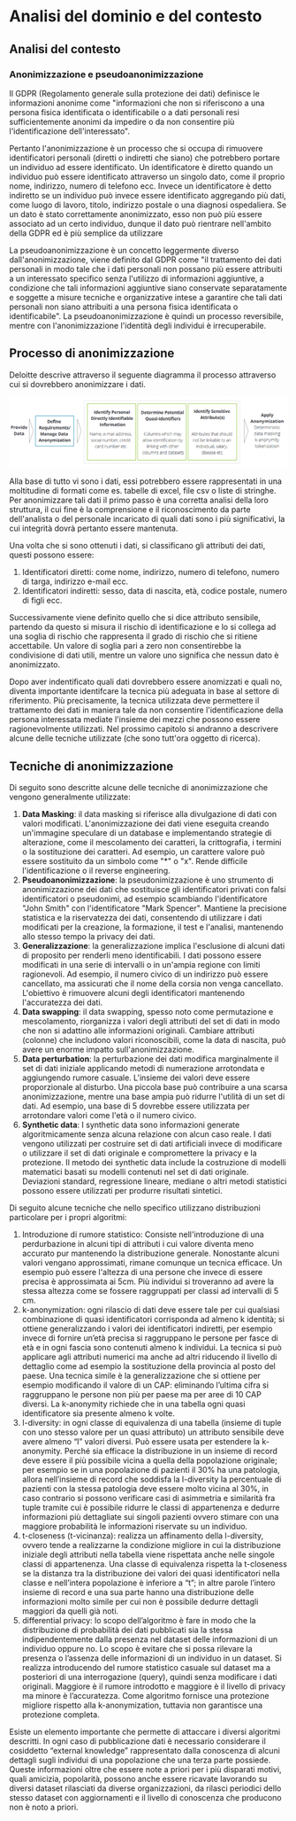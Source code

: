 # Analisi del dominio e del contesto

## Analisi del contesto

### Anonimizzazione e pseudoanonimizzazione
Il GDPR (Regolamento generale sulla protezione dei dati) definisce le informazioni anonime come "informazioni che non si riferiscono a una persona fisica identificata o identificabile o a dati personali resi sufficientemente anonimi da impedire o da non consentire più l'identificazione dell'interessato".

Pertanto l'anonimizzazione è un processo che si occupa di rimuovere identificatori personali (diretti o indiretti che siano) che potrebbero portare un individuo ad essere identificato. 
Un identificatore è diretto quando un individuo può essere identificato attraverso un singolo dato, come il proprio nome, indirizzo, numero di telefono ecc.
Invece un identificatore è detto indiretto se un individuo può invece essere identificato aggregando più dati, come luogo di lavoro, titolo, indirizzo postale o una diagnosi ospedaliera.
Se un dato è stato correttamente anonimizzato, esso non può più essere associato ad un certo individuo, dunque il dato può rientrare nell'ambito della GDPR ed è più semplice da utilizzare

La pseudoanonimizzazione è un concetto leggermente diverso dall'anonimizzazione, viene definito dal GDPR come "il trattamento dei dati personali in modo tale che i dati personali non possano più essere attribuiti a un interessato specifico senza l'utilizzo di informazioni aggiuntive, a condizione che tali informazioni aggiuntive siano conservate separatamente e soggette a misure tecniche e organizzative intese a garantire che tali dati personali non siano attribuiti a una persona fisica identificata o identificabile". La pseudoanonimizzazione è quindi un processo reversibile, mentre con l'anonimizzazione l'identità degli individui è irrecuperabile.

## Processo di anonimizzazione
Deloitte descrive attraverso il seguente diagramma il processo attraverso cui si dovrebbero anonimizzare i dati.
<p align="center">
  <img src="res/anonimization.png"
     alt="Rappresentazione di Deloitte del processo di anonimizzazione dei dati" />
</p>

Alla base di tutto vi sono i dati, essi potrebbero essere rappresentati in una moltitudine di formati come es. tabelle di excel, file csv o liste di stringhe. Per anonimizzare tali dati il primo passo è una corretta analisi della loro struttura, il cui fine è la comprensione e il riconoscimento da parte dell'analista o del personale incaricato di quali dati sono i più significativi, la cui integrità dovrà pertanto essere mantenuta. 

Una volta che si sono ottenuti i dati, si classificano gli attributi dei dati, questi possono essere:
1. Identificatori diretti: come nome, indirizzo, numero di telefono, numero di targa, indirizzo e-mail ecc.
2. Identificatori indiretti: sesso, data di nascita, età, codice postale, numero di figli ecc.

Successivamente viene definito quello che si dice attributo sensibile, partendo da questo si misura il rischio di identificazione e lo si collega ad una soglia di rischio che rappresenta il grado di rischio che si ritiene accettabile.
Un valore di soglia pari a zero non consentirebbe la condivisione di dati utili, mentre un valore uno significa che nessun dato è anonimizzato.

Dopo aver indentificato quali dati dovrebbero essere anomizzati e quali no, diventa importante identifcare la tecnica più adeguata in base al settore di riferimento. Più precisamente, la tecnica utilizzata deve permettere il trattamento dei dati in maniera tale da non consentire l'identificazione della persona interessata mediate l'insieme dei mezzi che possono essere ragionevolmente utilizzati.
Nel prossimo capitolo si andranno a descrivere alcune delle tecniche utilizzate (che sono tutt'ora oggetto di ricerca).

## Tecniche di anonimizzazione
Di seguito sono descritte alcune delle tecniche di anonimizzazione che vengono generalmente utilizzate:

1. **Data Masking**: il data masking si riferisce alla divulgazione di dati con valori modificati. L'anonimizzazione dei dati viene eseguita creando un'immagine speculare di un database e implementando strategie di alterazione, come il mescolamento dei caratteri, la crittografia, i termini o la sostituzione dei caratteri. Ad esempio, un carattere valore può essere sostituito da un simbolo come "\*" o "x". Rende difficile l'identificazione o il reverse engineering.
2. **Pseudoanonimizzazione**: la pseudonimizzazione è uno strumento di anonimizzazione dei dati che sostituisce gli identificatori privati con falsi identificatori o pseudonimi, ad esempio scambiando l'identificatore "John Smith" con l'identificatore "Mark Spencer". Mantiene la precisione statistica e la riservatezza dei dati, consentendo di utilizzare i dati modificati per la creazione, la formazione, il test e l'analisi, mantenendo allo stesso tempo la privacy dei dati.
3. **Generalizzazione**: la generalizzazione implica l'esclusione di alcuni dati di proposito per renderli meno identificabili. I dati possono essere modificati in una serie di intervalli o in un'ampia regione con limiti ragionevoli. Ad esempio, il numero civico di un indirizzo può essere cancellato, ma assicurati che il nome della corsia non venga cancellato. L'obiettivo è rimuovere alcuni degli identificatori mantenendo l'accuratezza dei dati.
4. **Data swapping**: il data swapping, spesso noto come permutazione e mescolamento, riorganizza i valori degli attributi del set di dati in modo che non si adattino alle informazioni originali. Cambiare attributi (colonne) che includono valori riconoscibili, come la data di nascita, può avere un enorme impatto sull'anonimizzazione.
5. **Data perturbation**: la perturbazione dei dati modifica marginalmente il set di dati iniziale applicando metodi di numerazione arrotondata e aggiungendo rumore casuale. L'insieme dei valori deve essere proporzionale al disturbo. Una piccola base può contribuire a una scarsa anonimizzazione, mentre una base ampia può ridurre l'utilità di un set di dati. Ad esempio, una base di 5 dovrebbe essere utilizzata per arrotondare valori come l'età o il numero civico.
6. **Synthetic data**: I synthetic data sono informazioni generate algoritmicamente senza alcuna relazione con alcun caso reale. I dati vengono utilizzati per costruire set di dati artificiali invece di modificare o utilizzare il set di dati originale e compromettere la privacy e la protezione.
Il metodo dei synthetic data include la costruzione di modelli matematici basati su modelli contenuti nel set di dati originale. Deviazioni standard, regressione lineare, mediane o altri metodi statistici possono essere utilizzati per produrre risultati sintetici.

Di seguito alcune tecniche che nello specifico utilizzano distribuzioni particolare per i propri algoritmi:
1. Introduzione di rumore statistico: Consiste nell'introduzione di una perdurbazione in alcuni tipi di attributi i cui valore diventa meno accurato pur mantenendo la distribuzione generale.
Nonostante alcuni valori vengano approssimati, rimane comunque un tecnica efficace. 
Un esempio può essere l'altezza di una persone che invece di essere precisa è approssimata ai 5cm. Più individui si troveranno ad avere la stessa altezza come se fossere raggruppati per classi ad intervalli di 5 cm.
1. k-anonymization: ogni rilascio di dati deve essere tale per cui qualsiasi combinazione di quasi identificatori corrisponda ad almeno k identità; si ottiene generalizzando i valori dei identificatori indiretti, per esempio invece di fornire un’età precisa si raggruppano le persone per fasce di età e in ogni fascia sono contenuti almeno k individui. La tecnica si può applicare agli attributi numerici ma anche ad altri riducendo il livello di dettaglio come ad esempio la sostituzione della provincia al posto del paese. Una tecnica simile è la generalizzazione che si ottiene per esempio modificando il valore di un CAP: eliminando l’ultima cifra si raggruppano le persone non più per paese ma per aree di 10 CAP diversi. La k-anonymity richiede che in una tabella ogni quasi identificatore sia presente almeno k volte.
1. l-diversity: in ogni classe di equivalenza di una tabella (insieme di tuple con uno stesso valore per un quasi attributo) un attributo sensibile deve avere almeno “l” valori diversi. Può essere usata per estendere la k-anonymity. Perché sia efficace la distribuzione in un insieme di record deve essere il più possibile vicina a quella della popolazione originale; per esempio se in una popolazione di pazienti il 30% ha una patologia, allora nell’insieme di record che soddisfa la l-diversity la percentuale di pazienti con la stessa patologia deve essere molto vicina al 30%, in caso contrario si possono verificare casi di asimmetria e similarità fra tuple tramite cui è possibile ridurre le classi di appartenenza e dedurre informazioni più dettagliate sui singoli pazienti ovvero stimare con una maggiore probabilità le informazioni riservate su un individuo.
1. t-closeness (t-vicinanza): realizza un affinamento della l-diversity, ovvero tende a realizzarne la condizione migliore in cui la distribuzione iniziale degli attributi nella tabella viene rispettata anche nelle singole classi di appartenenza. Una classe di equivalenza rispetta la t-closeness se la distanza tra la distribuzione dei valori dei quasi identificatori nella classe e nell’intera popolazione è inferiore a “t”; in altre parole l’intero insieme di record e una sua parte hanno una distribuzione delle informazioni molto simile per cui non è possibile dedurre dettagli maggiori da quelli già noti.
1. differential privacy: lo scopo dell’algoritmo è fare in modo che la distribuzione di probabilità dei dati pubblicati sia la stessa indipendentemente dalla presenza nel dataset delle informazioni di un individuo oppure no. Lo scopo è evitare che si possa rilevare la presenza o l’assenza delle informazioni di un individuo in un dataset. Si realizza introducendo del rumore statistico casuale sul dataset ma a posteriori di una interrogazione (query), quindi senza modificare i dati originali. Maggiore è il rumore introdotto e maggiore è il livello di privacy ma minore è l’accuratezza. Come algoritmo fornisce una protezione migliore rispetto alla k-anonymization, tuttavia non garantisce una protezione completa.


Esiste un elemento importante che permette di attaccare i diversi algoritmi descritti. In ogni caso di pubblicazione dati è necessario considerare il cosiddetto “external knowledge” rappresentato dalla conoscenza di alcuni dettagli sugli individui di una popolazione che una terza parte possiede. Queste informazioni oltre che essere note a priori per i più disparati motivi, quali amicizia, popolarità, possono anche essere ricavate lavorando su diversi dataset rilasciati da diverse organizzazioni, da rilasci periodici dello stesso dataset con aggiornamenti e il livello di conoscenza che producono non è noto a priori.
